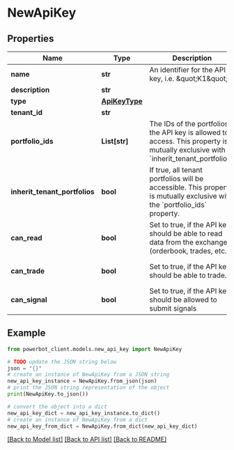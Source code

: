 # NewApiKey


## Properties

Name | Type | Description | Notes
------------ | ------------- | ------------- | -------------
**name** | **str** | An identifier for the API key, i.e. \&quot;K1\&quot; | 
**description** | **str** |  | [optional] 
**type** | [**ApiKeyType**](ApiKeyType.md) |  | 
**tenant_id** | **str** |  | [optional] 
**portfolio_ids** | **List[str]** | The IDs of the portfolios the API key is allowed to access. This property is mutually exclusive with &#x60;inherit_tenant_portfolios&#x60;. | [optional] 
**inherit_tenant_portfolios** | **bool** | If true, all tenant portfolios will be accessible. This property is mutually exclusive with the &#x60;portfolio_ids&#x60; property. | [optional] [default to False]
**can_read** | **bool** | Set to true, if the API key should be able to read data from the exchange (orderbook, trades, etc.) | [optional] [default to True]
**can_trade** | **bool** | Set to true, if the API key should be able to trade. | [optional] [default to False]
**can_signal** | **bool** | Set to true, if the API key should be allowed to submit signals | [optional] [default to False]

## Example

```python
from powerbot_client.models.new_api_key import NewApiKey

# TODO update the JSON string below
json = "{}"
# create an instance of NewApiKey from a JSON string
new_api_key_instance = NewApiKey.from_json(json)
# print the JSON string representation of the object
print(NewApiKey.to_json())

# convert the object into a dict
new_api_key_dict = new_api_key_instance.to_dict()
# create an instance of NewApiKey from a dict
new_api_key_from_dict = NewApiKey.from_dict(new_api_key_dict)
```
[[Back to Model list]](../README.md#documentation-for-models) [[Back to API list]](../README.md#documentation-for-api-endpoints) [[Back to README]](../README.md)



